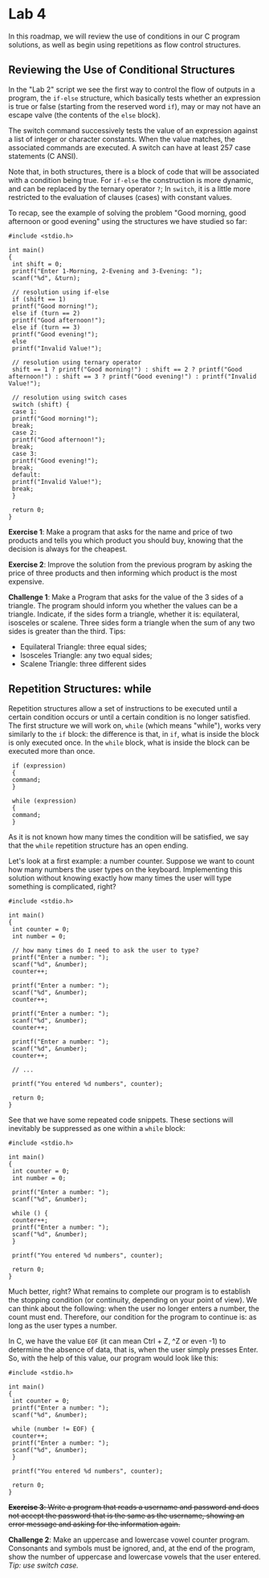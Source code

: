 # Lab 4

In this roadmap, we will review the use of conditions in our C program solutions, as well as begin using repetitions as flow control structures.

## Reviewing the Use of Conditional Structures

In the "Lab 2" script we see the first way to control the flow of outputs in a program, the `if-else` structure, which basically tests whether an expression is true or false (starting from the reserved word `if`), may or may not have an escape valve (the contents of the `else` block).

The switch command successively tests the value of an expression against a list of integer or character constants. When the value matches, the associated commands are executed. A switch can have at least 257 case statements (C ANSI).

Note that, in both structures, there is a block of code that will be associated with a condition being true. For `if-else` the construction is more dynamic, and can be replaced by the ternary operator `?`; In `switch`, it is a little more restricted to the evaluation of clauses (cases) with constant values.

To recap, see the example of solving the problem "Good morning, good afternoon or good evening" using the structures we have studied so far:

```
#include <stdio.h>

int main()
{
 int shift = 0;
 printf("Enter 1-Morning, 2-Evening and 3-Evening: ");
 scanf("%d", &turn);

 // resolution using if-else
 if (shift == 1)
 printf("Good morning!");
 else if (turn == 2)
 printf("Good afternoon!");
 else if (turn == 3)
 printf("Good evening!");
 else
 printf("Invalid Value!");

 // resolution using ternary operator
 shift == 1 ? printf("Good morning!") : shift == 2 ? printf("Good afternoon!") : shift == 3 ? printf("Good evening!") : printf("Invalid Value!");

 // resolution using switch cases
 switch (shift) {
 case 1:
 printf("Good morning!");
 break;
 case 2:
 printf("Good afternoon!");
 break;
 case 3:
 printf("Good evening!");
 break;
 default:
 printf("Invalid Value!");
 break;
 }

 return 0;
}
```

**Exercise 1**: Make a program that asks for the name and price of two products and tells you which product you should buy, knowing that the decision is always for the cheapest.

**Exercise 2**: Improve the solution from the previous program by asking the price of three products and then informing which product is the most expensive.

**Challenge 1**: Make a Program that asks for the value of the 3 sides of a triangle. The program should inform you whether the values ​​can be a triangle. Indicate, if the sides form a triangle, whether it is: equilateral, isosceles or scalene. Three sides form a triangle when the sum of any two sides is greater than the third. Tips:
- Equilateral Triangle: three equal sides;
- Isosceles Triangle: any two equal sides;
- Scalene Triangle: three different sides

## Repetition Structures: while

Repetition structures allow a set of instructions to be executed until a certain condition occurs or until a certain condition is no longer satisfied. The first structure we will work on, `while` (which means "while"), works very similarly to the `if` block: the difference is that, in `if`, what is inside the block is only executed once. In the `while` block, what is inside the block can be executed more than once.

```
 if (expression)
 {
 command;
 }

 while (expression)
 {
 command;
 }
```

As it is not known how many times the condition will be satisfied, we say that the `while` repetition structure has an open ending.

Let's look at a first example: a number counter. Suppose we want to count how many numbers the user types on the keyboard. Implementing this solution without knowing exactly how many times the user will type something is complicated, right?

```
#include <stdio.h>

int main()
{
 int counter = 0;
 int number = 0;

 // how many times do I need to ask the user to type?
 printf("Enter a number: ");
 scanf("%d", &number);
 counter++;

 printf("Enter a number: ");
 scanf("%d", &number);
 counter++;

 printf("Enter a number: ");
 scanf("%d", &number);
 counter++;

 printf("Enter a number: ");
 scanf("%d", &number);
 counter++;

 // ...

 printf("You entered %d numbers", counter);

 return 0;
}
```

See that we have some repeated code snippets. These sections will inevitably be suppressed as one within a `while` block:

```
#include <stdio.h>

int main()
{
 int counter = 0;
 int number = 0;

 printf("Enter a number: ");
 scanf("%d", &number);

 while () {
 counter++;
 printf("Enter a number: ");
 scanf("%d", &number);
 }

 printf("You entered %d numbers", counter);

 return 0;
}
```

Much better, right? What remains to complete our program is to establish the stopping condition (or continuity, depending on your point of view). We can think about the following: when the user no longer enters a number, the count must end. Therefore, our condition for the program to continue is: as long as the user types a number.

In C, we have the value `EOF` (it can mean Ctrl + Z, ^Z or even -1) to determine the absence of data, that is, when the user simply presses Enter. So, with the help of this value, our program would look like this:

```
#include <stdio.h>

int main()
{
 int counter = 0;
 printf("Enter a number: ");
 scanf("%d", &number);

 while (number != EOF) {
 counter++;
 printf("Enter a number: ");
 scanf("%d", &number);
 }

 printf("You entered %d numbers", counter);

 return 0;
}
```

~~**Exercise 3**: Write a program that reads a username and password and does not accept the password that is the same as the username, showing an error message and asking for the information again.~~

**Challenge 2**: Make an uppercase and lowercase vowel counter program. Consonants and symbols must be ignored, and, at the end of the program, show the number of uppercase and lowercase vowels that the user entered. _Tip: use switch case._